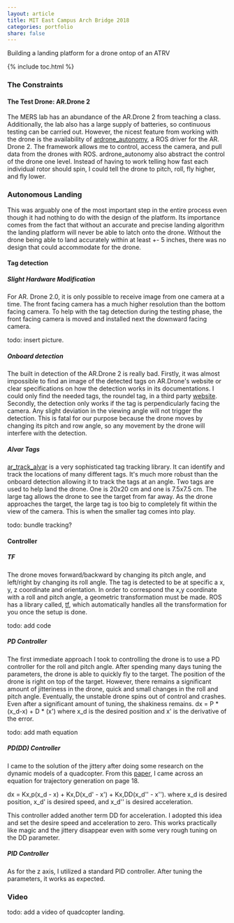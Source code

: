 ```yaml
---
layout: article
title: MIT East Campus Arch Bridge 2018
categories: portfolio
share: false
---
```


Building a landing platform for a drone ontop of an ATRV

{% include toc.html %}

### The Constraints

#### The Test Drone: AR.Drone 2
The MERS lab has an abundance of the AR.Drone 2 from teaching a class. Additionally, the lab also has a large supply of batteries, so continuous testing can be carried out. However, the nicest feature from working with the drone is the availability of [ardrone_autonomy](http://ardrone-autonomy.readthedocs.io/en/latest/), a ROS driver for the AR. Drone 2. The framework allows me to control, access the camera, and pull data from the drones with ROS. ardrone_autonomy also abstract the control of the drone one level. Instead of having to work telling how fast each individual rotor should spin, I could tell the drone to pitch, roll, fly higher, and fly lower.  

### Autonomous Landing
This was arguably one of the most important step in the entire process even though it had nothing to do with the design of the platform. Its importance comes from the fact that without an accurate and precise landing algorithm the landing platform will never be able to latch onto the drone. Without the drone being able to land accurately within at least +- 5 inches, there was no design that could accommodate for the drone.

#### Tag detection

##### Slight Hardware Modification
For AR. Drone 2.0, it is only possible to receive image from one camera at a time. The front facing camera has a much higher resolution than the bottom facing camera. To help with the tag detection during the testing phase, the front facing camera is moved and installed next the downward facing camera.

todo: insert picture.

##### Onboard detection
The built in detection of the AR.Drone 2 is really bad. Firstly, it was almost impossible to find an image of the detected tags on AR.Drone's website or clear specifications on how the detection works in its documentations. I could only find the needed tags, the roundel tag, in a third party [website](http://www.playsheep.de/drone/downloads.html). Secondly, the detection only works if the tag is perpendicularly facing the camera. Any slight deviation in the viewing angle will not trigger the detection. This is fatal for our purpose because the drone moves by changing its pitch and row angle, so any movement by the drone will interfere with the detection.

##### Alvar Tags
[ar_track_alvar](http://wiki.ros.org/ar_track_alvar) is a very sophisticated tag tracking library. It can identify and track the locations of many different tags. It's much more robust than the onboard detection allowing it to track the tags at an angle. Two tags are used to help land the drone. One is 20x20 cm and one is 7.5x7.5 cm. The large tag allows the drone to see the target from far away. As the drone approaches the target, the large tag is too big to completely fit within the view of the camera. This is when the smaller tag comes into play.

todo: bundle tracking?

#### Controller
##### TF
The drone moves forward/backward by changing its pitch angle, and left/right by changing its roll angle. The tag is detected to be at specific a x, y, z coordinate and orientation. In order to correspond the x,y coordinate with a roll and pitch angle, a geometric transformation must be made. ROS has a library called, [tf](http://wiki.ros.org/tf), which automatically handles all the transformation for you once the setup is done.

todo: add code

##### PD Controller
The first immediate approach I took to controlling the drone is to use a PD controller for the roll and pitch angle. After spending many days tuning the parameters, the drone is able to quickly fly to the target. The position of the drone is right on top of the target. However, there remains a significant amount of jitteriness in the drone, quick and small changes in the roll and pitch angle. Eventually, the unstable drone spins out of control and crashes. Even after a significant amount of tuning, the shakiness remains.
dx = P * (x_d-x) + D * (x') where x_d is the desired position and x' is the derivative of the error.

todo: add math equation

##### PD(DD) Controller
I came to the solution of the jittery after doing some research on the dynamic models of a quadcopter. From this [paper](http://sal.aalto.fi/publications/pdf-files/eluu11_public.pdf), I came across an equation for trajectory generation on page 18.

dx = Kx,p(x_d - x) + Kx,D(x_d' - x') + Kx,DD(x_d'' - x'').
where x_d is desired position, x_d' is desired speed, and x_d'' is desired acceleration.

This controller added another term DD for acceleration. I adopted this idea and set the desire speed and acceleration to zero. This works practically like magic and the jittery disappear even with some very rough tuning on the DD parameter.

##### PID Controller
As for the z axis, I utilized a standard PID controller. After tuning the parameters, it works as expected.

### Video
todo: add a video of quadcopter landing.
